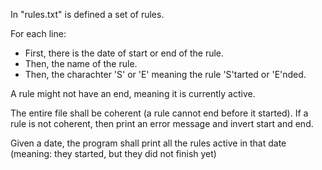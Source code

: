 In "rules.txt" is defined a set of rules.

For each line:

- First, there is the date of start or end of the rule.
- Then, the name of the rule.
- Then, the charachter 'S' or 'E' meaning the rule 'S'tarted or 'E'nded.

A rule might not have an end, meaning it is currently active.

The entire file shall be coherent (a rule cannot end before it started).
If a rule is not coherent, then print an error message and invert start and end.

Given a date, the program shall print all the rules active in that date
(meaning: they started, but they did not finish yet)